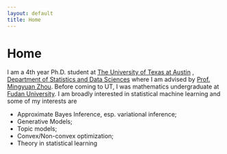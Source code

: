 ```yaml
---
layout: default
title: Home
---
```


<div>
 <h1 class="page-title">Home</h1>
</div>

<div>
<div class="row">
  <p>
  I am a 4th year Ph.D. student at
  <a href="https://www.utexas.edu">The University of Texas at Austin</a> , <a href="https://stat.utexas.edu">Department of Statistics and Data Sciences</a>
  where I am advised by
  <a href="https://mingyuanzhou.github.io">Prof. Mingyuan Zhou</a>. Before coming to UT, I was mathematics undergraduate at <a href="http://www.fudan.edu.cn/en/"> Fudan University</a>.
  I am broadly interested in statistical machine learning and some of my interests are 
  <p>
  <ul>
  <li> Approximate Bayes Inference, esp. variational inference; </li>
  <li> Generative Models; </li>
  <li> Topic models; </li>
  <li> Convex/Non-convex optimization; </li>
  <li> Theory in statistical learning </li>
  </ul>

